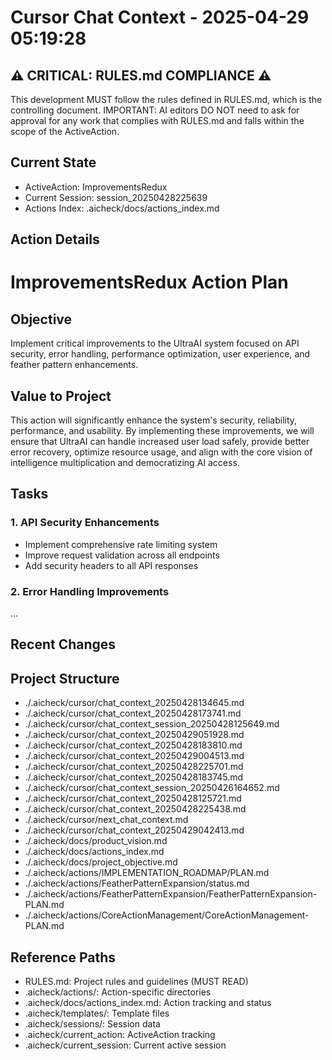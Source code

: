 # Cursor Chat Context - 2025-04-29 05:19:28

## ⚠️ CRITICAL: RULES.md COMPLIANCE ⚠️

This development MUST follow the rules defined in RULES.md, which is the controlling document.
IMPORTANT: AI editors DO NOT need to ask for approval for any work that complies with RULES.md and falls within the scope of the ActiveAction.

## Current State

- ActiveAction: ImprovementsRedux
- Current Session: session_20250428225639
- Actions Index: .aicheck/docs/actions_index.md

## Action Details

# ImprovementsRedux Action Plan

## Objective

Implement critical improvements to the UltraAI system focused on API security, error handling, performance optimization, user experience, and feather pattern enhancements.

## Value to Project

This action will significantly enhance the system's security, reliability, performance, and usability. By implementing these improvements, we will ensure that UltraAI can handle increased user load safely, provide better error recovery, optimize resource usage, and align with the core vision of intelligence multiplication and democratizing AI access.

## Tasks

### 1. API Security Enhancements

- Implement comprehensive rate limiting system
- Improve request validation across all endpoints
- Add security headers to all API responses

### 2. Error Handling Improvements

...

## Recent Changes

## Project Structure

- ./.aicheck/cursor/chat_context_20250428134645.md
- ./.aicheck/cursor/chat_context_20250428173741.md
- ./.aicheck/cursor/chat_context_session_20250428125649.md
- ./.aicheck/cursor/chat_context_20250429051928.md
- ./.aicheck/cursor/chat_context_20250428183810.md
- ./.aicheck/cursor/chat_context_20250429004513.md
- ./.aicheck/cursor/chat_context_20250428225701.md
- ./.aicheck/cursor/chat_context_20250428183745.md
- ./.aicheck/cursor/chat_context_session_20250426164652.md
- ./.aicheck/cursor/chat_context_20250428125721.md
- ./.aicheck/cursor/chat_context_20250428225438.md
- ./.aicheck/cursor/next_chat_context.md
- ./.aicheck/cursor/chat_context_20250429042413.md
- ./.aicheck/docs/product_vision.md
- ./.aicheck/docs/actions_index.md
- ./.aicheck/docs/project_objective.md
- ./.aicheck/actions/IMPLEMENTATION_ROADMAP/PLAN.md
- ./.aicheck/actions/FeatherPatternExpansion/status.md
- ./.aicheck/actions/FeatherPatternExpansion/FeatherPatternExpansion-PLAN.md
- ./.aicheck/actions/CoreActionManagement/CoreActionManagement-PLAN.md

## Reference Paths

- RULES.md: Project rules and guidelines (MUST READ)
- .aicheck/actions/: Action-specific directories
- .aicheck/docs/actions_index.md: Action tracking and status
- .aicheck/templates/: Template files
- .aicheck/sessions/: Session data
- .aicheck/current_action: ActiveAction tracking
- .aicheck/current_session: Current active session
